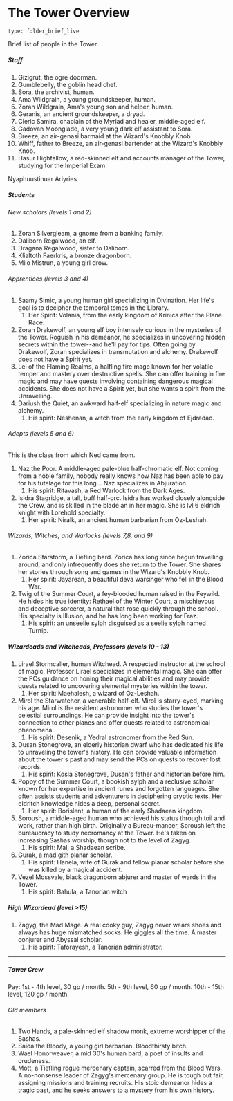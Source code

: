 # The Tower Overview
 
```ccard
type: folder_brief_live
```
 
Brief list of people in the Tower.

##### Staff

1. Gizigrut, the ogre doorman.
2. Gumblebelly, the goblin head chef.
3. Sora, the archivist, human.
4. Ama Wildgrain, a young groundskeeper, human.
5. Zoran Wildgrain, Ama's young son and helper, human.
6. Geranis, an ancient groundskeeper, a dryad.
7. Cleric Samira, chaplain of the Myriad and healer, middle-aged elf.
8. Gadovan Moonglade, a very young dark elf assistant to Sora.
9. Breeze, an air-genasi barmaid at the Wizard's Knobbly Knob
10. Whiff, father to Breeze, an air-genasi bartender at the Wizard's Knobbly Knob.
11. Hasur Highfallow, a red-skinned elf and accounts manager of the Tower, studying for the Imperial Exam.


Nyaphuustinuar Ariyries
##### Students

###### New scholars (levels 1 and 2)
1. Zoran Silvergleam, a gnome from a banking family.
2. Daliborn Regalwood, an elf.
3. Dragana Regalwood, sister to Daliborn.
4. Klialtoth Faerkris, a bronze dragonborn.
5. Milo Mistrun, a young girl drow.

###### Apprentices (levels 3 and 4)

1. Saamy Simic, a young human girl specializing in Divination. Her life's goal is to decipher the temporal tomes in the Library.
	1. Her Spirit: Volania, from the early kingdom of Krinica after the Plane Race.
2. Zoran Drakewolf, an young elf boy intensely curious in the mysteries of the Tower. Roguish in his demeanor, he specializes in uncovering hidden secrets within the tower--and he'll pay for tips. Often going by Drakewolf, Zoran specializes in transmutation and alchemy. Drakewolf does not have a Spirit yet.
3. Lei of the Flaming Realms, a halfling fire mage known for her volatile temper and mastery over destructive spells. She can offer training in fire magic and may have quests involving containing dangerous magical accidents. She does not have a Spirit yet, but she wants a spirit from the Unravelling.
4. Dariush the Quiet, an awkward half-elf specializing in nature magic and alchemy.
	1. His spirit: Neshenan, a witch from the early kingdom of Ejdradad.

###### Adepts (levels 5 and 6)

This is the class from which Ned came from.
1. Naz the Poor. A middle-aged pale-blue half-chromatic elf. Not coming from a noble family, nobody really knows how Naz has been able to pay for his tutelage for this long... Naz specializes in Abjuration.
	1. His spirit: Ritavash, a Red Warlock from the Dark Ages.
2. Isidra Stagridge, a tall, buff half-orc. Isidra has worked closely alongside the Crew, and is skilled in the blade an in her magic. She is lvl 6 eldrich knight with Lorehold specialty.
	1. Her spirit: Niralk, an ancient human barbarian from Oz-Leshah.

###### Wizards, Witches, and Warlocks (levels 7,8, and 9)
1. Zorica Starstorm, a Tiefling bard. Zorica has long since begun travelling around, and only infrequently does she return to the Tower. She shares her stories through song and games in the Wizard's Knobbly Knob.
	1. Her spirit: Jayarean, a beautiful deva warsinger who fell in the Blood War.
2. Twig of the Summer Court, a fey-blooded human raised in the Feywild. He hides his true identity: Rethael of the Winter Court, a mischievous and deceptive sorcerer, a natural that rose quickly through the school. His specialty is Illusion, and he has long been working for Fraz.
	1. His spirit: an unseelie sylph disguised as a seelie sylph named Turnip.

##### Wizardeads and Witcheads, Professors (levels 10 - 13)

1. Lirael Stormcaller, human Witchead. A respected instructor at the school of magic, Professor Lirael specializes in elemental magic. She can offer the PCs guidance on honing their magical abilities and may provide quests related to uncovering elemental mysteries within the tower.
	1. Her spirit: Maehalesh, a wizard of Oz-Leshah.
2. Mirol the Starwatcher, a venerable half-elf. Mirol is starry-eyed, marking his age. Mirol is the resident astronomer who studies the tower's celestial surroundings. He can provide insight into the tower's connection to other planes and offer quests related to astronomical phenomena.
	1. His spirit: Desenik, a Yedral astronomer from the Red Sun.
3. Dusan Stonegrove, an elderly historian dwarf who has dedicated his life to unraveling the tower's history. He can provide valuable information about the tower's past and may send the PCs on quests to recover lost records.
	1. His spirit: Kosla Stonegrove, Dusan's father and historian before him.
4. Poppy of the Summer Court, a bookish sylph and a reclusive scholar known for her expertise in ancient runes and forgotten languages. She often assists students and adventurers in deciphering cryptic texts. Her eldritch knowledge hides a deep, personal secret.
	1. Her spirit: Borislent, a human of the early Shadaean kingdom.
5. Soroush, a middle-aged human who achieved his status through toil and work, rather than high birth. Originally a Bureau-mancer, Soroush left the bureaucracy to study necromancy at the Tower. He's taken on increasing Sashas worship, though not to the level of Zagyg.
	1. His spirit: Mal, a Shadaean scribe.
6. Gurak, a mad gith planar scholar.
	1. His spirit: Hanela, wife of Gurak and fellow planar scholar before she was killed by a magical accident.
7. Vezel Mossvale, black dragonborn abjurer and master of wards in the Tower.
	1. His spirit: Bahula, a Tanorian witch

##### High Wizardead (level >15)
1. Zagyg, the Mad Mage. A real cooky guy, Zagyg never wears shoes and always has huge mismatched socks. He giggles all the time. A master conjurer and Abyssal scholar.
	1. His spirit: Taforayesh, a Tanorian administrator.

---

##### Tower Crew
Pay: 1st - 4th level, 30 gp / month. 5th - 9th level, 60 gp / month. 10th - 15th level, 120 gp / month.
###### Old members
1. Two Hands, a pale-skinned elf shadow monk, extreme worshipper of the Sashas.
2. Saida the Bloody, a young girl barbarian. Bloodthirsty bitch.
3. Wael Honorweaver, a mid 30's human bard, a poet of insults and crudeness.
4. Mott, a Tiefling rogue mercenary captain, scarred from the Blood Wars. A no-nonsense leader of Zagyg's mercenary group. He is tough but fair, assigning missions and training recruits. His stoic demeanor hides a tragic past, and he seeks answers to a mystery from his own history.